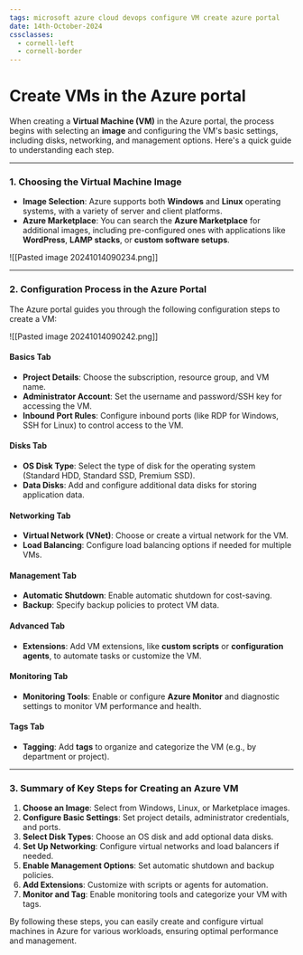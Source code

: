 ```yaml
---
tags: microsoft azure cloud devops configure VM create azure portal
date: 14th-October-2024
cssclasses:
  - cornell-left
  - cornell-border
---
```


# Create VMs in the Azure portal

When creating a **Virtual Machine (VM)** in the Azure portal, the process begins with selecting an **image** and configuring the VM's basic settings, including disks, networking, and management options. Here's a quick guide to understanding each step.

---

### **1. Choosing the Virtual Machine Image**

- **Image Selection**: Azure supports both **Windows** and **Linux** operating systems, with a variety of server and client platforms.
- **Azure Marketplace**: You can search the **Azure Marketplace** for additional images, including pre-configured ones with applications like **WordPress**, **LAMP stacks**, or **custom software setups**.

![[Pasted image 20241014090234.png]]

---

### **2. Configuration Process in the Azure Portal**

The Azure portal guides you through the following configuration steps to create a VM:

![[Pasted image 20241014090242.png]]

#### **Basics Tab**

- **Project Details**: Choose the subscription, resource group, and VM name.
- **Administrator Account**: Set the username and password/SSH key for accessing the VM.
- **Inbound Port Rules**: Configure inbound ports (like RDP for Windows, SSH for Linux) to control access to the VM.

#### **Disks Tab**

- **OS Disk Type**: Select the type of disk for the operating system (Standard HDD, Standard SSD, Premium SSD).
- **Data Disks**: Add and configure additional data disks for storing application data.

#### **Networking Tab**

- **Virtual Network (VNet)**: Choose or create a virtual network for the VM.
- **Load Balancing**: Configure load balancing options if needed for multiple VMs.

#### **Management Tab**

- **Automatic Shutdown**: Enable automatic shutdown for cost-saving.
- **Backup**: Specify backup policies to protect VM data.

#### **Advanced Tab**

- **Extensions**: Add VM extensions, like **custom scripts** or **configuration agents**, to automate tasks or customize the VM.

#### **Monitoring Tab**

- **Monitoring Tools**: Enable or configure **Azure Monitor** and diagnostic settings to monitor VM performance and health.

#### **Tags Tab**

- **Tagging**: Add **tags** to organize and categorize the VM (e.g., by department or project).

---

### **3. Summary of Key Steps for Creating an Azure VM**

1. **Choose an Image**: Select from Windows, Linux, or Marketplace images.
2. **Configure Basic Settings**: Set project details, administrator credentials, and ports.
3. **Select Disk Types**: Choose an OS disk and add optional data disks.
4. **Set Up Networking**: Configure virtual networks and load balancers if needed.
5. **Enable Management Options**: Set automatic shutdown and backup policies.
6. **Add Extensions**: Customize with scripts or agents for automation.
7. **Monitor and Tag**: Enable monitoring tools and categorize your VM with tags.

By following these steps, you can easily create and configure virtual machines in Azure for various workloads, ensuring optimal performance and management.